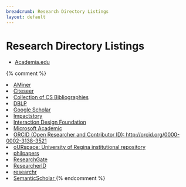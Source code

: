 ```yaml
---
breadcrumb: Research Directory Listings
layout: default
---
```

# Research Directory Listings

- [Academia.edu](https://uregina.academia.edu/DarylHepting)
					
{% comment %}
			<li>
				<a href="https://aminer.org/profile/53f45b6bdabfaedd74e4095c">
					AMiner
				</a>
			</li>
			<li>
				<a href="http://citeseer.ist.psu.edu/search?q=Daryl+Hepting&uauth=1&t=auth">
					Citeseer
				</a>
			</li>
			<li>
				<a href="http://liinwww.ira.uka.de/csbib?query=%2Bau:HeptingDH">
					Collection of CS Bibliographies
				</a>
			</li>
			<li>
				<a href="http://dblp.uni-trier.de/pers/hd/h/Hepting:Daryl_H=.html">
					DBLP
				</a>
			</li>
			<li>
				<a href="https://scholar.google.ca/citations?user=iXVS1CAAAAAJ&hl=en">
					Google Scholar
				</a>
			</li>
			<li>
				<a href="https://impactstory.org/u/0000-0002-3138-3521">
					Impactstory
				</a>
			</li>
			<li>
				<a href="https://www.interaction-design.org/literature/author/daryl-h-hepting">
					Interaction Design Foundation
				</a>
			<li>
				<a href="https://academic.microsoft.com/#/detail/226149746">
					Microsoft Academic
				</a>
			</li>
			<li>
				<a href="http://orcid.org/0000-0002-3138-3521">
					ORCID (Open Researcher and Contributor ID): http://orcid.org/0000-0002-3138-3521
				</a>
			</li>
			<li>
				<a href="http://ourspace.uregina.ca/handle/10294/6891">
					oURspace: University of Regina institutional repository
				</a>
			<li>
				<a href="http://philpapers.org/profile/255774">
					philpapers
				</a>
			</li>
			<li>
				<a href="https://www.researchgate.net/profile/Daryl_Hepting">
					ResearchGate
				</a>
			</li>
			<li>
				<a href="http://www.researcherid.com/rid/A-8073-2010">
					ResearcherID
				</a>
			</li>
			<li>
				<a href="http://researchr.org/profile/darylhepting">
					researchr
				</a>
			</li>
			<li>
				<a href="https://www.semanticscholar.org/author/Daryl-H-Hepting/2926392">
					SemanticScholar
				</a>
		</ul>
{% endcomment %}
